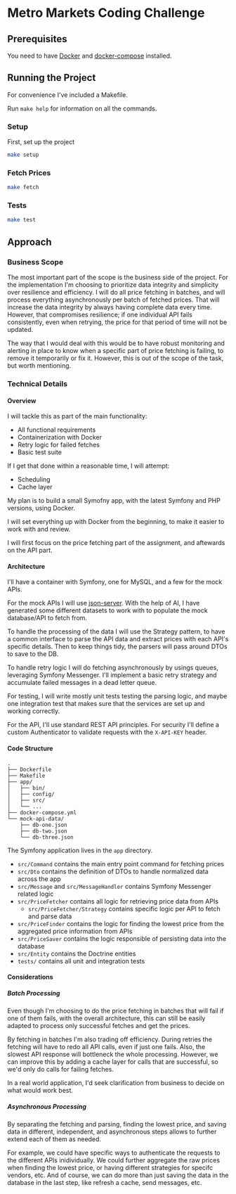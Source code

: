 # Metro Markets Coding Challenge

## Prerequisites

You need to have [Docker](https://www.docker.com/) and [docker-compose](https://docs.docker.com/compose/) installed.

## Running the Project

For convenience I've included a Makefile.

Run `make help` for information on all the commands.

### Setup

First, set up the project

```bash
make setup
```

### Fetch Prices

```bash
make fetch
```

### Tests

```bash
make test
```

## Approach

### Business Scope

The most important part of the scope is the business side of the project. For the implementation I'm choosing to prioritize data integrity and simplicity over resilience and efficiency. I will do all price fetching in batches, and will process everything asynchronously per batch of fetched prices. That will increase the data integrity by always having complete data every time. However, that compromises resilience; if one individual API fails consistently, even when retrying, the price for that period of time will not be updated.

The way that I would deal with this would be to have robust monitoring and alerting in place to know when a specific part of price fetching is failing, to remove it temporarily or fix it. However, this is out of the scope of the task, but worth mentioning.

### Technical Details

#### Overview

I will tackle this as part of the main functionality:

- All functional requirements
- Containerization with Docker
- Retry logic for failed fetches
- Basic test suite

If I get that done within a reasonable time, I will attempt:

- Scheduling
- Cache layer

My plan is to build a small Symofny app, with the latest Symfony and PHP versions,
using Docker.

I will set everything up with Docker from the beginning, to make it easier to work with and review.

I will first focus on the price fetching part of the assignment, and aftewards on the API part.

#### Architecture

I'll have a container with Symfony, one for MySQL, and a few for the mock APIs.

For the mock APIs I will use [json-server](https://github.com/typicode/json-server). With the help of AI, I have generated some different datasets to work with to populate the mock database/API to fetch from.

To handle the processing of the data I will use the Strategy pattern, to have a common interface to parse the API data and extract prices with each API's specific details. Then to keep things tidy, the parsers will pass around DTOs to save to the DB.

To handle retry logic I will do fetching asynchronously by usings queues, leveraging Symfony Messenger. I'll implement a basic retry strategy and accumulate failed messages in a dead letter queue.

For testing, I will write mostly unit tests testing the parsing logic, and maybe one integration test that makes sure that the services are set up and working correctly.

For the API, I'll use standard REST API principles. For security I'll define a custom Authenticator to validate requests with the `X-API-KEY` header.

#### Code Structure

```
.
├── Dockerfile
├── Makefile
├── app/
│   ├── bin/
│   ├── config/
│   ├── src/
│   └── ...
├── docker-compose.yml
└── mock-api-data/
    ├── db-one.json
    ├── db-two.json
    └── db-three.json
```

The Symfony application lives in the `app` directory.

- `src/Command` contains the main entry point command for fetching prices
- `src/Dto` contains the definition of DTOs to handle normalized data across the app
- `src/Message` and `src/MessageHandler` contains Symfony Messenger related logic
- `src/PriceFetcher` contains all logic for retrieving price data from APIs
  - `src/PriceFetcher/Strategy` contains specific logic per API to fetch and parse data
- `src/PriceFinder` contains the logic for finding the lowest price from the aggregated price information from APIs
- `src/PriceSaver` contains the logic responsible of persisting data into the database
- `src/Entity` contains the Doctrine entities
- `tests/` contains all unit and integration tests

#### Considerations

##### Batch Processing

Even though I'm choosing to do the price fetching in batches that will fail if one of them fails, with the overall architecture, this can still be easily adapted to process only successful fetches and get the prices.

By fetching in batches I'm also trading off efficiency. During retries the fetching will have to redo all API calls, even if just one fails. Also, the slowest API response will bottleneck the whole processing. However, we can improve this by adding a cache layer for calls that are successful, so we'd only do calls for failing fetches.

In a real world application, I'd seek clarification from business to decide on what would work best.

##### Asynchronous Processing

By separating the fetching and parsing, finding the lowest price, and saving data in different, independent, and asynchronous steps allows to further extend each of them as needed. 

For example, we could have specific ways to authenticate the requests to the different APIs inidividually. We could further aggregate the raw prices when finding the lowest price, or having different strategies for specifc vendors, etc. And of course, we can do more than just saving the data in the database in the last step, like refresh a cache, send messages, etc.
